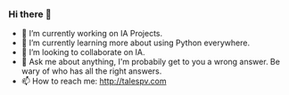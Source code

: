 ### Hi there 👋

- 🔭 I’m currently working on IA Projects.
- 🌱 I’m currently learning more about using Python everywhere.
- 👯 I’m looking to collaborate on IA.
- 💬 Ask me about anything, I'm probabily get to you a wrong answer. Be wary of who has all the right answers.
- 📫 How to reach me: http://talespv.com
